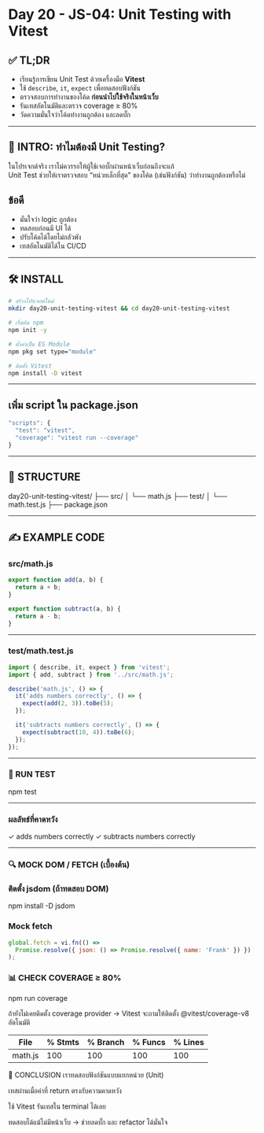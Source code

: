 # Day 20 - JS-04: Unit Testing with Vitest

## ✅ TL;DR

- เรียนรู้การเขียน Unit Test ด้วยเครื่องมือ **Vitest**
- ใช้ `describe`, `it`, `expect` เพื่อทดสอบฟังก์ชัน
- ตรวจสอบการทำงานของโค้ด **ก่อนนำไปใช้จริงในหน้าเว็บ**
- รันเทสอัตโนมัติและตรวจ coverage ≥ 80%
- วัดความมั่นใจว่าโค้ดทำงานถูกต้อง และลดบั๊ก

---

## 🧠 INTRO: ทำไมต้องมี Unit Testing?

ในโปรเจกต์จริง เราไม่ควรรอให้ผู้ใช้เจอบั๊กผ่านหน้าเว็บก่อนถึงจะแก้  
Unit Test ช่วยให้เราตรวจสอบ “หน่วยเล็กที่สุด” ของโค้ด (เช่นฟังก์ชัน) ว่าทำงานถูกต้องหรือไม่

## ข้อดี

- มั่นใจว่า logic ถูกต้อง
- ทดสอบก่อนมี UI ได้
- ปรับโค้ดได้โดยไม่กลัวพัง
- เทสอัตโนมัติได้ใน CI/CD

---

## 🛠️ INSTALL

```bash
# สร้างโปรเจกต์ใหม่
mkdir day20-unit-testing-vitest && cd day20-unit-testing-vitest

# เริ่มต้น npm
npm init -y

# ตั้งค่าเป็น ES Module
npm pkg set type="module"

# ติดตั้ง Vitest
npm install -D vitest

```

---

## เพิ่ม script ใน package.json

```js
"scripts": {
  "test": "vitest",
  "coverage": "vitest run --coverage"
}

```

---

## 📁 STRUCTURE

day20-unit-testing-vitest/
├── src/
│   └── math.js
├── test/
│   └── math.test.js
├── package.json

---

## ✍️ EXAMPLE CODE

### src/math.js

```js
export function add(a, b) {
  return a + b;
}

export function subtract(a, b) {
  return a - b;
}

```

---

### test/math.test.js

```js
import { describe, it, expect } from 'vitest';
import { add, subtract } from '../src/math.js';

describe('math.js', () => {
  it('adds numbers correctly', () => {
    expect(add(2, 3)).toBe(5);
  });

  it('subtracts numbers correctly', () => {
    expect(subtract(10, 4)).toBe(6);
  });
});

```

---

### 🧪 RUN TEST

npm test

---

### ผลลัพธ์ที่คาดหวัง

✓ adds numbers correctly
✓ subtracts numbers correctly

---

### 🔍 MOCK DOM / FETCH (เบื้องต้น)

### ติดตั้ง jsdom (ถ้าทดสอบ DOM)

npm install -D jsdom

### Mock fetch

```js
global.fetch = vi.fn(() =>
  Promise.resolve({ json: () => Promise.resolve({ name: 'Frank' }) })
);
```

### 📊 CHECK COVERAGE ≥ 80%

npm run coverage

ถ้ายังไม่เคยติดตั้ง coverage provider → Vitest จะถามให้ติดตั้ง @vitest/coverage-v8 อัตโนมัติ

File        | % Stmts | % Branch | % Funcs | % Lines
------------|---------|----------|--------|---------
math.js     | 100     | 100      | 100    | 100

🧠 CONCLUSION
เราทดสอบฟังก์ชันแบบแยกหน่วย (Unit)

เทสผ่านเมื่อค่าที่ return ตรงกับความคาดหวัง

ใช้ Vitest รันเทสใน terminal ได้เลย

ทดสอบได้แม้ไม่มีหน้าเว็บ → ช่วยลดบั๊ก และ refactor ได้มั่นใจ
